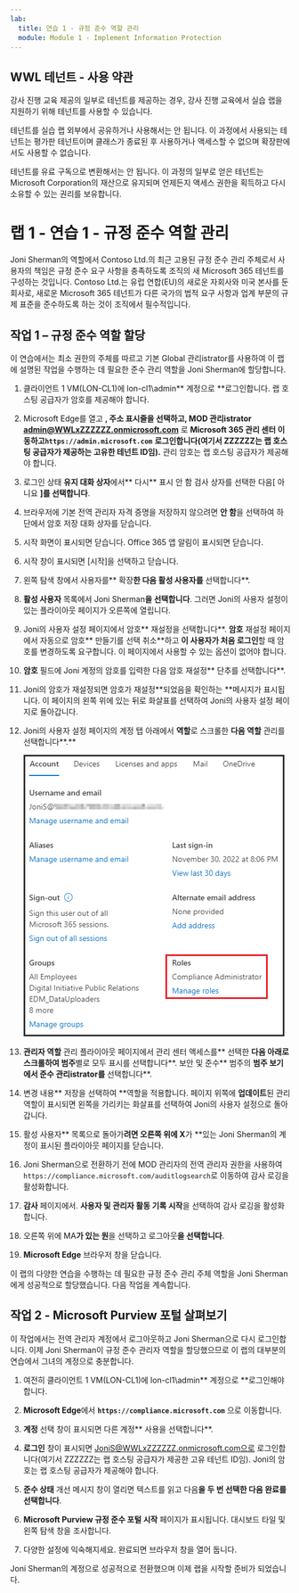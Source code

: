 ```yaml
---
lab:
  title: 연습 1 - 규정 준수 역할 관리
  module: Module 1 - Implement Information Protection
---
```

## WWL 테넌트 - 사용 약관

강사 진행 교육 제공의 일부로 테넌트를 제공하는 경우, 강사 진행 교육에서 실습 랩을 지원하기 위해 테넌트를 사용할 수 있습니다.

테넌트를 실습 랩 외부에서 공유하거나 사용해서는 안 됩니다. 이 과정에서 사용되는 테넌트는 평가판 테넌트이며 클래스가 종료된 후 사용하거나 액세스할 수 없으며 확장판에서도 사용할 수 없습니다.

테넌트를 유료 구독으로 변환해서는 안 됩니다. 이 과정의 일부로 얻은 테넌트는 Microsoft Corporation의 재산으로 유지되며 언제든지 액세스 권한을 획득하고 다시 소유할 수 있는 권리를 보유합니다.

# 랩 1 - 연습 1 - 규정 준수 역할 관리

Joni Sherman의 역할에서 Contoso Ltd.의 최근 고용된 규정 준수 관리 주체로서 사용자의 책임은 규정 준수 요구 사항을 충족하도록 조직의 새 Microsoft 365 테넌트를 구성하는 것입니다. Contoso Ltd.는 유럽 연합(EU)의 새로운 자회사와 미국 본사를 둔 회사로, 새로운 Microsoft 365 테넌트가 다른 국가의 법적 요구 사항과 업계 부문의 규제 표준을 준수하도록 하는 것이 조직에서 필수적입니다.

## 작업 1 – 규정 준수 역할 할당

이 연습에서는 최소 권한의 주체를 따르고 기본 Global 관리istrator를 사용하여 이 랩에 설명된 작업을 수행하는 데 필요한 준수 관리 역할을 Joni Sherman에 할당합니다.

1. 클라이언트 1 VM(LON-CL1)에 lon-cl1\admin** 계정으로 **로그인합니다. 랩 호스팅 공급자가 암호를 제공해야 합니다.

1. Microsoft Edge를 열고 **, 주소 표시줄을 선택하고, MOD 관리istrator admin@WWLxZZZZZZ.onmicrosoft.com** 로 **Microsoft 365 관리 센터 이동하고`https://admin.microsoft.com`** **로그인합니다(여기서 ZZZZZZ는 랩 호스팅 공급자가 제공하는 고유한 테넌트 ID임).** 관리 암호는 랩 호스팅 공급자가 제공해야 합니다.

1. 로그인 상태 **유지 대화 상자**에서** 다시** 표시 안 함 검사 상자를 선택한 다음[ 아니요 **]를 선택합니다**.

1. 브라우저에 기본 전역 관리자 자격 증명을 저장하지 않으려면 **안 함**을 선택하여 하단에서 암호 저장 대화 상자를 닫습니다.

1. 시작 화면이 표시되면 닫습니다. Office 365 앱 알림이 표시되면 닫습니다.

1. 시작 창이 표시되면 [시작]을 선택하고 닫습니다.

1. 왼쪽 탐색 창에서 사용자를** 확장**한 다음 활성 사용자를** 선택합니다**.

1. **활성 사용자** 목록에서 Joni Sherman**을 선택합니다**. 그러면 Joni의 사용자 설정이 있는 플라이아웃 페이지가 오른쪽에 열립니다.

1. Joni의 사용자 설정 페이지에서 암호** 재설정을 선택합니다**. **암호** 재설정 페이지에서 자동으로 암호** 만들기를 선택 취소**하고 **이 사용자가 처음 로그인**할 때 암호를 변경하도록 요구합니다. 이 페이지에서 사용할 수 있는 옵션이 없어야 합니다.

1. **암호** 필드에 Joni 계정의 암호를 입력한 다음 암호 재설정** 단추를 선택합니다**.

1. Joni의 암호가 재설정되면 암호가 재설정**되었음을 확인하는 **메시지가 표시됩니다. 이 페이지의 왼쪽 위에 있는 뒤로 화살표를 선택하여 Joni의 사용자 설정 페이지로 돌아갑니다.

1. Joni의 사용자 설정 페이지의 계정 탭 아래에서 **역할**로 스크롤한 **다음 역할** 관리를 선택합니다**.**

      ![역할 관리 옵션의 스크린샷](../Media/ManageRoles.png)

1. **관리자 역할** 관리 플라이아웃 페이지에서 관리 센터 액세스를** 선택한 **다음 아래로 스크롤하여 범주**별로 모두 표시를 선택합니다**. 보안 및 준수** 범주의 **범주 보기에서 준수 관리istrator를** 선택합니다**.

1. 변경 내용** 저장을 선택하여 **역할을 적용합니다. 페이지 위쪽에 **업데이트**된 관리 역할이 표시되면 왼쪽을 가리키는 화살표를 선택하여 Joni의 사용자 설정으로 돌아갑니다.

1. 활성 사용자** 목록으로 돌아가**려면 오른쪽 위에 X**가 **있는 Joni Sherman의 계정이 표시된 플라이아웃 페이지를 닫습니다.

1. Joni Sherman으로 전환하기 전에 MOD 관리자의 전역 관리자 권한을 사용하여 `https://compliance.microsoft.com/auditlogsearch`로 이동하여 감사 로깅을 활성화합니다.

1. **감사** 페이지에서. **사용자 및 관리자 활동 기록 시작**을 선택하여 감사 로깅을 활성화합니다.

1. 오른쪽 위에 MA**가 있는 원**을 선택하고 로그아웃**을 선택합니다**.

1. **Microsoft Edge** 브라우저 창을 닫습니다.

이 랩의 다양한 연습을 수행하는 데 필요한 규정 준수 관리 주체 역할을 Joni Sherman에게 성공적으로 할당했습니다. 다음 작업을 계속합니다.

## 작업 2 - Microsoft Purview 포털 살펴보기

이 작업에서는 전역 관리자 계정에서 로그아웃하고 Joni Sherman으로 다시 로그인합니다. 이제 Joni Sherman이 규정 준수 관리자 역할을 할당했으므로 이 랩의 대부분의 연습에서 그녀의 계정으로 충분합니다.

1. 여전히 클라이언트 1 VM(LON-CL1)에 lon-cl1\admin** 계정으로 **로그인해야 합니다.

1. **Microsoft Edge**에서 **`https://compliance.microsoft.com`** 으로 이동합니다.

1. **계정** 선택 창이 표시되면 다른 계정** 사용을 선택합니다**.

1. **로그인** 창이 표시되면 JoniS@WWLxZZZZZZ.onmicrosoft.com으로 로그인합니다(여기서 ZZZZZZ는 랩 호스팅 공급자가 제공한 고유 테넌트 ID임).  Joni의 암호는 랩 호스팅 공급자가 제공해야 합니다.

1. **준수 상태** 개선 메시지 창이 열리면 텍스트를 읽고 다음**을 두 번 선택한 **다음 완료**를 선택합니다**.

1. **Microsoft Purview 규정 준수 포털 시작** 페이지가 표시됩니다. 대시보드 타일 및 왼쪽 탐색 창을 조사합니다.

1. 다양한 설정에 익숙해지세요. 완료되면 브라우저 창을 열어 둡니다.

Joni Sherman의 계정으로 성공적으로 전환했으며 이제 랩을 시작할 준비가 되었습니다.
